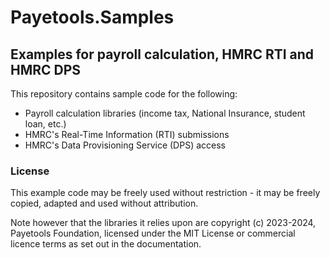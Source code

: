 # Payetools.Samples
## Examples for payroll calculation, HMRC RTI and HMRC DPS

This repository contains sample code for the following:

- Payroll calculation libraries (income tax, National Insurance, student loan, etc.)
- HMRC's Real-Time Information (RTI) submissions
- HMRC's Data Provisioning Service (DPS) access

### License
This example code may be freely used without restriction - it may be freely copied, adapted and
used without attribution.

Note however that the libraries it relies upon are copyright (c) 2023-2024, Payetools Foundation,
licensed under the MIT License or commercial licence terms as set out in the documentation.
